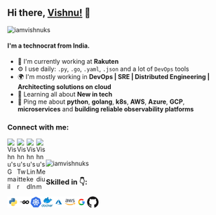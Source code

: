 ## Hi there, [Vishnu!](https://iamvishnuks.com) 👋
![iamvishnuks](https://visitor-badge.laobi.icu/badge?page_id=iamvishnuks.iamvishnuks)

#### I'm a technocrat from India.

- 🏢 I'm currently working at **Rakuten**
- ⚙️ I use daily: `.py`, `.go`, `.yaml`, `.json` and a lot of `DevOps` tools
- 🌍 I'm mostly working in **DevOps | SRE | Distributed Engineering | Architecting solutions on cloud**
- 🌱 Learning all about **New in tech**
- 💬 Ping me about **python**, **golang**, **k8s**, **AWS**, **Azure**, **GCP**, **microservices** and **building reliable observability platforms** 

### Connect with me:

[<img align="left" alt="Vishnu's Gmail" width="22px" src="https://cdn.jsdelivr.net/npm/simple-icons@3.4.0/icons/gmail.svg" />][gmail]
[<img align="left" alt="Vishnu's Twitter" width="22px" src="https://cdn.jsdelivr.net/npm/simple-icons@v3/icons/twitter.svg" />][twitter]
[<img align="left" alt="Vishnu's LinkedIn" width="22px" src="https://cdn.jsdelivr.net/npm/simple-icons@v3/icons/linkedin.svg" />][linkedin]
[<img align="left" alt="Vishnu's Medium" width="22px" src="https://cdn.jsdelivr.net/npm/simple-icons@3.4.0/icons/medium.svg" />][medium]
<br />
<br />


![iamvishnuks](https://github-readme-stats.vercel.app/api?username=iamvishnuks&show_icons=true&theme=dracula)

[twitter]: https://twitter.com/iamvishnuks
[linkedin]: https://www.linkedin.com/in/iamvishnuks/
[gmail]: mailto:ksvishnu56@gmail.com
[medium]: https://iamvishnuks.medium.com/
### Skilled in 👇:

[<img align="left" alt="Python3" width="26px" src="https://raw.githubusercontent.com/github/explore/80688e429a7d4ef2fca1e82350fe8e3517d3494d/topics/python/python.png" />][linkedin]

[<img align="left" alt="Golang" width="26px" src="https://raw.githubusercontent.com/github/explore/80688e429a7d4ef2fca1e82350fe8e3517d3494d/topics/go/go.png" />][linkedin]

[<img align="left" alt="K8s" width="26px" src="https://raw.githubusercontent.com/github/explore/80688e429a7d4ef2fca1e82350fe8e3517d3494d/topics/kubernetes/kubernetes.png" />][linkedin]

[<img align="left" alt="Docker" width="26px" src="https://raw.githubusercontent.com/github/explore/80688e429a7d4ef2fca1e82350fe8e3517d3494d/topics/docker/docker.png" />][linkedin]

[<img align="left" alt="Azure" width="26px" src="https://raw.githubusercontent.com/github/explore/80688e429a7d4ef2fca1e82350fe8e3517d3494d/topics/azure/azure.png" />][linkedin]

[<img align="left" alt="AWS" width="26px" src="https://raw.githubusercontent.com/github/explore/fbceb94436312b6dacde68d122a5b9c7d11f9524/topics/aws/aws.png" />][linkedin]

[<img align="left" alt="GCP" width="26px" src="https://raw.githubusercontent.com/github/explore/80688e429a7d4ef2fca1e82350fe8e3517d3494d/topics/google/google.png" />][linkedin]

[<img align="left" alt="GitHub" width="26px" src="https://raw.githubusercontent.com/github/explore/78df643247d429f6cc873026c0622819ad797942/topics/github/github.png" />][linkedin]

<br />
